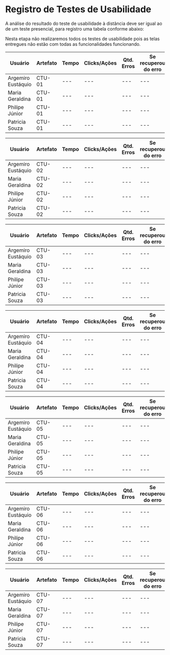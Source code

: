 # Registro de Testes de Usabilidade

A análise do resultado do teste de usabilidade à distância deve ser igual ao de um teste presencial, para registro uma tabela conforme abaixo:

Nesta etapa não realizaremos todos os testes de usabilidade pois as telas entregues não estão com todas as funcionalidades funcionando.

| **Usuário** 	| **Artefato** 	| **Tempo** | **Clicks/Ações** | **Qtd. Erros** | **Se recuperou do erro** | **Comentários e observações** |
| --- 	| --- 	| --- | ---  | --- | --- | --- |
| Argemiro Eustáquio	| CTU-01 	| --- | --- | --- | --- | --- |
| Maria Geraldina | CTU-01 	| --- | --- | --- | --- | --- |
| Philipe Júnior	| CTU-01	| --- | --- | --- | --- | --- |
| Patricia Souza	| CTU-01 	| --- | --- | --- | --- | --- |


| **Usuário** 	| **Artefato** 	| **Tempo** | **Clicks/Ações** | **Qtd. Erros** | **Se recuperou do erro** | **Comentários e observações** |
| --- 	| --- 	| --- | ---  | --- | --- | --- |
| Argemiro Eustáquio	| CTU-02 	| --- | --- | --- | --- | --- |
| Maria Geraldina | CTU-02 	| --- | --- | --- | --- | --- |
| Philipe Júnior	| CTU-02	| --- | --- | --- | --- | --- |
| Patricia Souza	| CTU-02 	| --- | --- | --- | --- | --- |


| **Usuário** 	| **Artefato** 	| **Tempo** | **Clicks/Ações** | **Qtd. Erros** | **Se recuperou do erro** | **Comentários e observações** |
| --- 	| --- 	| --- | ---  | --- | --- | --- |
| Argemiro Eustáquio	| CTU-03 	| --- | --- | --- | --- | --- |
| Maria Geraldina | CTU-03 	| --- | --- | --- | --- | --- |
| Philipe Júnior	| CTU-03	| --- | --- | --- | --- | --- |
| Patricia Souza	| CTU-03 	| --- | --- | --- | --- | --- |


| **Usuário** 	| **Artefato** 	| **Tempo** | **Clicks/Ações** | **Qtd. Erros** | **Se recuperou do erro** | **Comentários e observações** |
| --- 	| --- 	| --- | ---  | --- | --- | --- |
| Argemiro Eustáquio	| CTU-04 	| --- | --- | --- | --- | --- |
| Maria Geraldina | CTU-04 	| --- | --- | --- | --- | --- |
| Philipe Júnior	| CTU-04	| --- | --- | --- | --- | --- |
| Patricia Souza	| CTU-04 	| --- | --- | --- | --- | --- |


| **Usuário** 	| **Artefato** 	| **Tempo** | **Clicks/Ações** | **Qtd. Erros** | **Se recuperou do erro** | **Comentários e observações** |
| --- 	| --- 	| --- | ---  | --- | --- | --- |
| Argemiro Eustáquio	| CTU-05 	| --- | --- | --- | --- | --- |
| Maria Geraldina | CTU-05 	| --- | --- | --- | --- | --- |
| Philipe Júnior	| CTU-05	| --- | --- | --- | --- | --- |
| Patricia Souza	| CTU-05 	| --- | --- | --- | --- | --- |


| **Usuário** 	| **Artefato** 	| **Tempo** | **Clicks/Ações** | **Qtd. Erros** | **Se recuperou do erro** | **Comentários e observações** |
| --- 	| --- 	| --- | ---  | --- | --- | --- |
| Argemiro Eustáquio	| CTU-06 	| --- | --- | --- | --- | --- |
| Maria Geraldina | CTU-06 	| --- | --- | --- | --- | --- |
| Philipe Júnior	| CTU-06	| --- | --- | --- | --- | --- |
| Patricia Souza	| CTU-06 	| --- | --- | --- | --- | --- |


| **Usuário** 	| **Artefato** 	| **Tempo** | **Clicks/Ações** | **Qtd. Erros** | **Se recuperou do erro** | **Comentários e observações** |
| --- 	| --- 	| --- | ---  | --- | --- | --- |
| Argemiro Eustáquio	| CTU-07	| --- | --- | --- | --- | --- |
| Maria Geraldina | CTU-07 	| --- | --- | --- | --- | --- |
| Philipe Júnior	| CTU-07	| --- | --- | --- | --- | --- |
| Patricia Souza	| CTU-07 	| --- | --- | --- | --- | --- |


